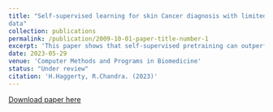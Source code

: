 ```yaml
---
title: "Self-supervised learning for skin Cancer diagnosis with limited training
data"
collection: publications
permalink: /publication/2009-10-01-paper-title-number-1
excerpt: 'This paper shows that self-supervised pretraining can outperform standard supervised pretraining (on ImageNet) for small labelled cancer image datasets.'
date: 2023-05-29
venue: 'Computer Methods and Programs in Biomedicine'
status: "Under review"
citation: 'H.Haggerty, R.Chandra. (2023)'
---
```

[Download paper here](http://academicpages.github.io/files/paper1.pdf)
